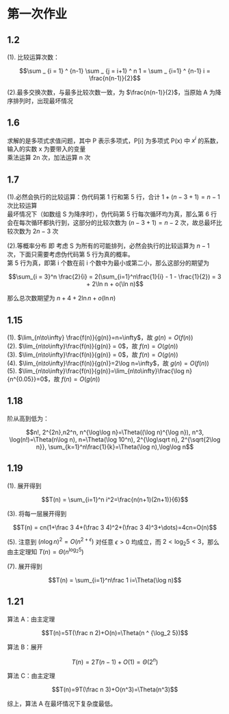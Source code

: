 # 第一次作业

## 1.2
(1). 比较运算次数：

$$\sum _ {i = 1} ^ {n-1} \sum _ {j = i+1} ^ n 1 = \sum _ {i=1} ^ {n-1} i = \frac{n(n-1)}{2}$$

(2).最多交换次数，与最多比较次数一致，为 $\frac{n(n-1)}{2}$，当原始 A 为降序排列时，出现最坏情况

## 1.6
求解的是多项式求值问题，其中 P 表示多项式，P[i] 为多项式 P(x) 中 $x^i$ 的系数，输入的实数 x 为要带入的变量  
乘法运算 2n 次，加法运算 n 次

## 1.7
(1).必然会执行的比较运算：伪代码第 1 行和第 5 行，合计 $1 + (n-3+1)=n-1$ 次比较运算  
最坏情况下（如数组 S 为降序时），伪代码第 5 行每次循环均为真，那么第 6 行会在每次循环都执行到，这部分的比较次数为 $(n-3+1) = n-2$ 次，故总最坏比较次数为 $2n-3$ 次

(2).等概率分布 即 考虑 S 为所有的可能排列，必然会执行的比较运算为 $n-1$ 次，下面只需要考虑伪代码第 5 行为真的概率。  
第 5 行为真，即第 i 个数在前 i 个数中为最小或第二小，那么这部分的期望为

$$\sum_{i = 3}^n \frac{2}{i} = 2(\sum_{i=1}^n\frac{1}{i} - 1 - \frac{1}{2}) = 3 + 2\ln n + o(\ln n)$$

那么总次数期望为 $n + 4 + 2\ln n + o(\ln n)$

## 1.15

(1). $\lim_{n\to\infty} \frac{f(n)}{g(n)}=n=\infty$，故 $g(n)=O(f(n))$  
(2). $\lim_{n\to\infty}\frac{f(n)}{g(n)} = 0$，故 $f(n)=O(g(n))$  
(3). $\lim_{n\to\infty}\frac{f(n)}{g(n)} = 0$，故 $f(n)=O(g(n))$  
(4). $\lim_{n\to\infty}\frac{f(n)}{g(n)}=2\log n=\infty$，故 $g(n)=O(f(n))$  
(5). $\lim_{n\to\infty}\frac{f(n)}{g(n)}=\lim_{n\to\infty}\frac{\log n}{n^{0.05}}=0$，故 $f(n)=O(g(n))$
## 1.18

阶从高到低为：

$$n!, 2^{2n},n2^n,
n^{\log\log n}=\Theta((\log n)^{\log n}),
n^3,
\log(n!)=\Theta(n\log n),
n=\Theta(\log 10^n),
2^{\log\sqrt n},
2^{\sqrt{2\log n}},
\sum_{k=1}^n\frac{1}{k}=\Theta(\log n),\log\log n$$

## 1.19
(1). 展开得到

$$T(n) = \sum_{i=1}^n i^2=\frac{n(n+1)(2n+1)}{6}$$

(3). 将每一层展开得到

$$T(n) = cn(1+\frac 3 4+(\frac 3 4)^2+(\frac 3 4)^3+\dots)=4cn=O(n)$$

(5). 注意到 $(n\log n)^2=O(n^{2+\epsilon})$ 对任意 $\epsilon > 0$ 均成立，而 $2 < \log _ {2} 5 < 3$，那么由主定理知 $T(n)=\Theta(n^{\log_2 5})$

(7). 展开得到

$$T(n) = \sum_{i=1}^n\frac 1 i=\Theta(\log n)$$

## 1.21
算法 A：由主定理

$$T(n)=5T(\frac n 2)+O(n)=\Theta(n ^ {\log_2 5})$$

算法 B：展开

$$T(n)=2T(n-1)+O(1)=\Theta(2^n)$$

算法 C：由主定理

$$T(n)=9T(\frac n 3)+O(n^3)=\Theta(n^3)$$

综上，算法 A 在最坏情况下复杂度最低。